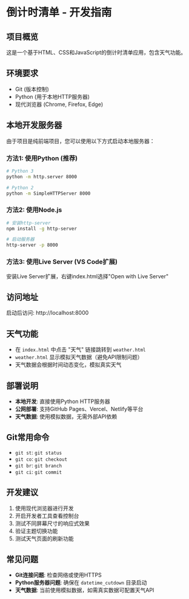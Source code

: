 # 倒计时清单 - 开发指南

## 项目概览
这是一个基于HTML、CSS和JavaScript的倒计时清单应用，包含天气功能。

## 环境要求
- Git (版本控制)
- Python (用于本地HTTP服务器)
- 现代浏览器 (Chrome, Firefox, Edge)

## 本地开发服务器
由于项目是纯前端项目，您可以使用以下方式启动本地服务器：

### 方法1: 使用Python (推荐)
```bash
# Python 3
python -m http.server 8000

# Python 2
python -m SimpleHTTPServer 8000
```

### 方法2: 使用Node.js
```bash
# 安装http-server
npm install -g http-server

# 启动服务器
http-server -p 8000
```

### 方法3: 使用Live Server (VS Code扩展)
安装Live Server扩展，右键index.html选择"Open with Live Server"

## 访问地址
启动后访问: http://localhost:8000

## 天气功能
- 在 `index.html` 中点击 "天气" 链接跳转到 `weather.html`
- `weather.html` 显示模拟天气数据（避免API限制问题）
- 天气数据会根据时间动态变化，模拟真实天气

## 部署说明
- **本地开发**: 直接使用Python HTTP服务器
- **公网部署**: 支持GitHub Pages、Vercel、Netlify等平台
- **天气数据**: 使用模拟数据，无需外部API依赖

## Git常用命令
- `git st`: `git status`
- `git co`: `git checkout`
- `git br`: `git branch`
- `git ci`: `git commit`

## 开发建议
1. 使用现代浏览器进行开发
2. 开启开发者工具查看控制台
3. 测试不同屏幕尺寸的响应式效果
4. 验证主题切换功能
5. 测试天气页面的刷新功能

## 常见问题
- **Git连接问题**: 检查网络或使用HTTPS
- **Python服务器问题**: 确保在 `datetime_cutdown` 目录启动
- **天气数据**: 当前使用模拟数据，如需真实数据可配置天气API
